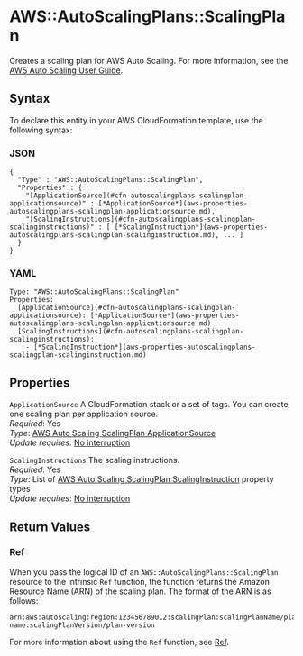 # AWS::AutoScalingPlans::ScalingPlan<a name="aws-resource-autoscalingplans-scalingplan"></a>

Creates a scaling plan for AWS Auto Scaling\. For more information, see the [AWS Auto Scaling User Guide](https://docs.aws.amazon.com/autoscaling/plans/userguide/)\.

## Syntax<a name="aws-resource-autoscalingplans-scalingplan-syntax"></a>

To declare this entity in your AWS CloudFormation template, use the following syntax:

### JSON<a name="aws-resource-autoscalingplans-scalingplan-syntax.json"></a>

```
{
  "Type" : "AWS::AutoScalingPlans::ScalingPlan",
  "Properties" : {
    "[ApplicationSource](#cfn-autoscalingplans-scalingplan-applicationsource)" : [*ApplicationSource*](aws-properties-autoscalingplans-scalingplan-applicationsource.md),
    "[ScalingInstructions](#cfn-autoscalingplans-scalingplan-scalinginstructions)" : [ [*ScalingInstruction*](aws-properties-autoscalingplans-scalingplan-scalinginstruction.md), ... ]
  }
}
```

### YAML<a name="aws-resource-autoscalingplans-scalingplan-syntax.yaml"></a>

```
Type: "AWS::AutoScalingPlans::ScalingPlan"
Properties:
  [ApplicationSource](#cfn-autoscalingplans-scalingplan-applicationsource): [*ApplicationSource*](aws-properties-autoscalingplans-scalingplan-applicationsource.md)
  [ScalingInstructions](#cfn-autoscalingplans-scalingplan-scalinginstructions): 
    - [*ScalingInstruction*](aws-properties-autoscalingplans-scalingplan-scalinginstruction.md)
```

## Properties<a name="aws-resource-autoscalingplans-scalingplan-properties"></a>

`ApplicationSource`  <a name="cfn-autoscalingplans-scalingplan-applicationsource"></a>
A CloudFormation stack or a set of tags\. You can create one scaling plan per application source\.  
 *Required*: Yes  
 *Type*: [AWS Auto Scaling ScalingPlan ApplicationSource](aws-properties-autoscalingplans-scalingplan-applicationsource.md)  
 *Update requires*: [No interruption](using-cfn-updating-stacks-update-behaviors.md#update-no-interrupt) 

`ScalingInstructions`  <a name="cfn-autoscalingplans-scalingplan-scalinginstructions"></a>
The scaling instructions\.  
 *Required*: Yes  
 *Type*: List of [AWS Auto Scaling ScalingPlan ScalingInstruction](aws-properties-autoscalingplans-scalingplan-scalinginstruction.md) property types  
 *Update requires*: [No interruption](using-cfn-updating-stacks-update-behaviors.md#update-no-interrupt) 

## Return Values<a name="aws-resource-autoscalingplans-scalingplan-returnvalues"></a>

### Ref<a name="aws-resource-autoscalingplans-scalingplan-ref"></a>

When you pass the logical ID of an `AWS::AutoScalingPlans::ScalingPlan` resource to the intrinsic `Ref` function, the function returns the Amazon Resource Name \(ARN\) of the scaling plan\. The format of the ARN is as follows:

```
arn:aws:autoscaling:region:123456789012:scalingPlan:scalingPlanName/plan-name:scalingPlanVersion/plan-version
```

For more information about using the `Ref` function, see [Ref](intrinsic-function-reference-ref.md)\. 